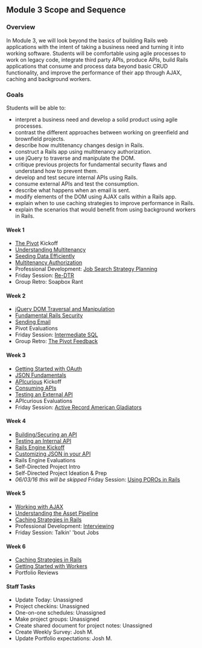 ## Module 3 Scope and Sequence

### Overview

In Module 3, we will look beyond the basics of building Rails web applications with the intent of taking a business need and turning it into working software. Students will be comfortable using agile processes to work on legacy code, integrate third party APIs, produce APIs, build Rails applications that consume and process data beyond basic CRUD functionality, and improve the performance of their app through AJAX, caching and background workers.

### Goals

Students will be able to:

* interpret a business need and develop a solid product using agile processes.
* contrast the different approaches between working on greenfield and brownfield projects.
* describe how multitenancy changes design in Rails.
* construct a Rails app using multitenancy authorization.
* use jQuery to traverse and manipulate the DOM.
* critique previous projects for fundamental security flaws and understand how to prevent them.
* develop and test secure internal APIs using Rails.
* consume external APIs and test the consumption.
* describe what happens when an email is sent.
* modify elements of the DOM using AJAX calls within a Rails app.
* explain when to use caching strategies to improve performance in Rails.
* explain the scenarios that would benefit from using background workers in Rails.

#### Week 1

* [The Pivot](the_pivot.md) Kickoff
* [Understanding Multitenancy](understanding_multitenancy.md)
* [Seeding Data Efficiently](seeding_data_efficiently.md)
* [Multitenancy Authorization](multitenancy_authorization.md)
* Professional Development: [Job Search Strategy Planning](https://github.com/turingschool/professional_skills/blob/master/job_search_strategy.md)
* Friday Session: [Re-DTR](the-pivot-week-1-retro.md)
* Group Retro: Soapbox Rant

#### Week 2

* [jQuery DOM Traversal and Manipulation](jquery_dom_traversal_and_manipulation.md)
* [Fundamental Rails Security](fundamental_rails_security.md)
* [Sending Email](sending_email_sendgrid.md)
* Pivot Evaluations
* Friday Session: [Intermediate SQL](intermediate_sql.md)
* Group Retro: [The Pivot Feedback](the-pivot-week-2-retro.md)

#### Week 3

* [Getting Started with OAuth](getting_started_with_oauth.md)
* [JSON Fundamentals](json_fundementals.md)
* [APIcurious](apicurious.md) Kickoff
* [Consuming APIs](consuming_an_api.md)
* [Testing an External API](testing_against_third_party_apis.md)
* APIcurious Evaluations
* Friday Session: [Active Record American Gladiators](active_record_american_gladiators.md)

#### Week 4

* [Building/Securing an API](building_an_api.md)
* [Testing an Internal API](testing_an_internal_api.md)
* [Rails Engine Kickoff](rails_engine.md)
* [Customizing JSON in your API](customizing_json_in_your_api.md)
* Rails Engine Evaluations
* Self-Directed Project Intro
* Self-Directed Project Ideation & Prep
* *06/03/16 this will be skipped* Friday Session: [Using POROs in Rails](archive/presenters_and_decorators.md)

#### Week 5

* [Working with AJAX](getting_started_with_ajax.md)
* [Understanding the Asset Pipeline](understanding_the_asset_pipeline.md)
* [Caching Strategies in Rails](caching_in_rails.md)
* Professional Development: [Interviewing](#)
* Friday Session: Talkin' 'bout Jobs

#### Week 6

* [Caching Strategies in Rails](caching_in_rails.md)
* [Getting Started with Workers](intro_to_background_workers.md)
* Portfolio Reviews

#### Staff Tasks

* Update Today: Unassigned
* Project checkins: Unassigned
* One-on-one schedules: Unassigned
* Make project groups: Unassigned
* Create shared document for project notes: Unassigned
* Create Weekly Survey: Josh M.
* Update Portfolio expectations: Josh M.
